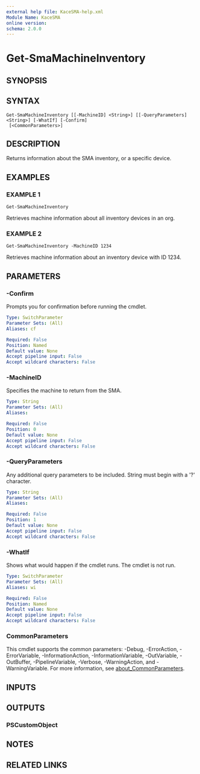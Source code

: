 ```yaml
---
external help file: KaceSMA-help.xml
Module Name: KaceSMA
online version:
schema: 2.0.0
---
```


# Get-SmaMachineInventory

## SYNOPSIS

## SYNTAX

```
Get-SmaMachineInventory [[-MachineID] <String>] [[-QueryParameters] <String>] [-WhatIf] [-Confirm]
 [<CommonParameters>]
```

## DESCRIPTION
Returns information about the SMA inventory, or a specific device.

## EXAMPLES

### EXAMPLE 1
```
Get-SmaMachineInventory
```

Retrieves machine information about all inventory devices in an org.

### EXAMPLE 2
```
Get-SmaMachineInventory -MachineID 1234
```

Retrieves machine information about an inventory device with ID 1234.

## PARAMETERS

### -Confirm
Prompts you for confirmation before running the cmdlet.

```yaml
Type: SwitchParameter
Parameter Sets: (All)
Aliases: cf

Required: False
Position: Named
Default value: None
Accept pipeline input: False
Accept wildcard characters: False
```

### -MachineID
Specifies the machine to return from the SMA.

```yaml
Type: String
Parameter Sets: (All)
Aliases:

Required: False
Position: 0
Default value: None
Accept pipeline input: False
Accept wildcard characters: False
```

### -QueryParameters
Any additional query parameters to be included.
String must begin with a '?' character.

```yaml
Type: String
Parameter Sets: (All)
Aliases:

Required: False
Position: 1
Default value: None
Accept pipeline input: False
Accept wildcard characters: False
```

### -WhatIf
Shows what would happen if the cmdlet runs.
The cmdlet is not run.

```yaml
Type: SwitchParameter
Parameter Sets: (All)
Aliases: wi

Required: False
Position: Named
Default value: None
Accept pipeline input: False
Accept wildcard characters: False
```

### CommonParameters
This cmdlet supports the common parameters: -Debug, -ErrorAction, -ErrorVariable, -InformationAction, -InformationVariable, -OutVariable, -OutBuffer, -PipelineVariable, -Verbose, -WarningAction, and -WarningVariable. For more information, see [about_CommonParameters](http://go.microsoft.com/fwlink/?LinkID=113216).

## INPUTS

## OUTPUTS

### PSCustomObject
## NOTES

## RELATED LINKS
